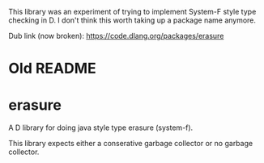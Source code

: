 This library was an experiment of trying to implement System-F style type checking in D. I don't think this worth taking up a package name anymore.

Dub link (now broken): https://code.dlang.org/packages/erasure

# Old README

# erasure
A D library for doing java style type erasure (system-f).

This library expects either a conserative garbage collector or no garbage collector.
